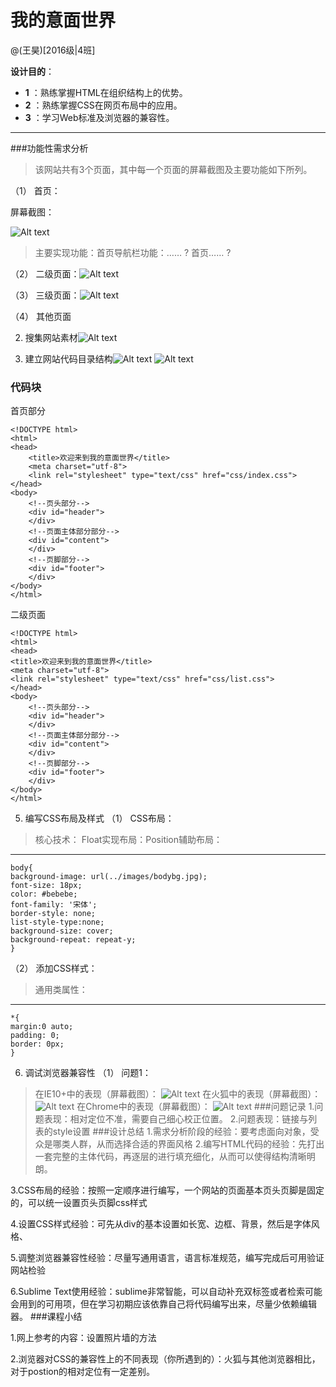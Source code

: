 # 我的意面世界

@(王昊)[2016级|4班]

**设计目的**：
 
- **1** ：熟练掌握HTML在组织结构上的优势。
- **2** ：熟练掌握CSS在网页布局中的应用。
- **3** ：学习Web标准及浏览器的兼容性。

-------------------


###功能性需求分析

> 该网站共有3个页面，其中每一个页面的屏幕截图及主要功能如下所列。

（1）	首页：

屏幕截图：

![Alt text](images/index.png)


>主要实现功能：首页导航栏功能：…… ? 首页…… ? 

（2）	二级页面：![Alt text](images/erj.png)


（3）	三级页面：![Alt text](images/sanj.png)


（4）	其他页面

2.	搜集网站素材![Alt text](images/sucai.png)


3.	建立网站代码目录结构![Alt text](images/mulu.png)
![Alt text](images/sucai2.png)

### 代码块
首页部分
``` htmlbars
<!DOCTYPE html>
<html>
<head>
	<title>欢迎来到我的意面世界</title>
	<meta charset="utf-8">
	<link rel="stylesheet" type="text/css" href="css/index.css">
</head>
<body>
	<!--页头部分-->
	<div id="header">
    </div>
	<!--页面主体部分部分-->
	<div id="content">
	</div>
	<!--页脚部分-->
	<div id="footer">
    </div>
</body>
</html>
```
二级页面

	<!DOCTYPE html>
	<html>
	<head>
	<title>欢迎来到我的意面世界</title>
	<meta charset="utf-8">
	<link rel="stylesheet" type="text/css" href="css/list.css">
	</head>
	<body>
		<!--页头部分-->
		<div id="header">
		</div>
		<!--页面主体部分部分-->
		<div id="content">
		</div>
		<!--页脚部分-->
		<div id="footer">
	    </div>
	</body>
	</html>
	
5.	编写CSS布局及样式
（1）	CSS布局：
>核心技术：
> Float实现布局：Position辅助布局：

----------

    body{
    background-image: url(../images/bodybg.jpg);
    font-size: 18px;
    color: #bebebe;
    font-family: '宋体';
    border-style: none;
    list-style-type:none;
    background-size: cover;
    background-repeat: repeat-y;
	}
（2）	添加CSS样式：
>通用类属性：


----------

    *{
    margin:0 auto;
    padding: 0;
    border: 0px;
	}	
6.	调试浏览器兼容性
（1）	问题1：
>在IE10+中的表现（屏幕截图）：
![Alt text](images/ie11.png)
>在火狐中的表现（屏幕截图）：
![Alt text](images/Firefox.png)
>在Chrome中的表现（屏幕截图）：
![Alt text](images/chrome.png)
###问题记录
1.问题表现：相对定位不准，需要自己细心校正位置。
2.问题表现：链接与列表的style设置
###设计总结
1.需求分析阶段的经验：要考虑面向对象，受众是哪类人群，从而选择合适的界面风格
2.编写HTML代码的经验：先打出一套完整的主体代码，再逐层的进行填充细化，从而可以使得结构清晰明朗。

3.CSS布局的经验：按照一定顺序进行编写，一个网站的页面基本页头页脚是固定的，可以统一设置页头页脚css样式

4.设置CSS样式经验：可先从div的基本设置如长宽、边框、背景，然后是字体风格、

5.调整浏览器兼容性经验：尽量写通用语言，语言标准规范，编写完成后可用验证网站检验

6.Sublime Text使用经验：sublime非常智能，可以自动补充双标签或者检索可能会用到的可用项，但在学习初期应该依靠自己将代码编写出来，尽量少依赖编辑器。
###课程小结

1.网上参考的内容：设置照片墙的方法

2.浏览器对CSS的兼容性上的不同表现（你所遇到的）：火狐与其他浏览器相比，对于postion的相对定位有一定差别。
